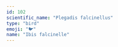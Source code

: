 ```yaml
---
id: 102
scientific_name: "Plegadis falcinellus"
type: "bird"
emoji: "🐦"
name: "Ibis falcinelle"
---
```

